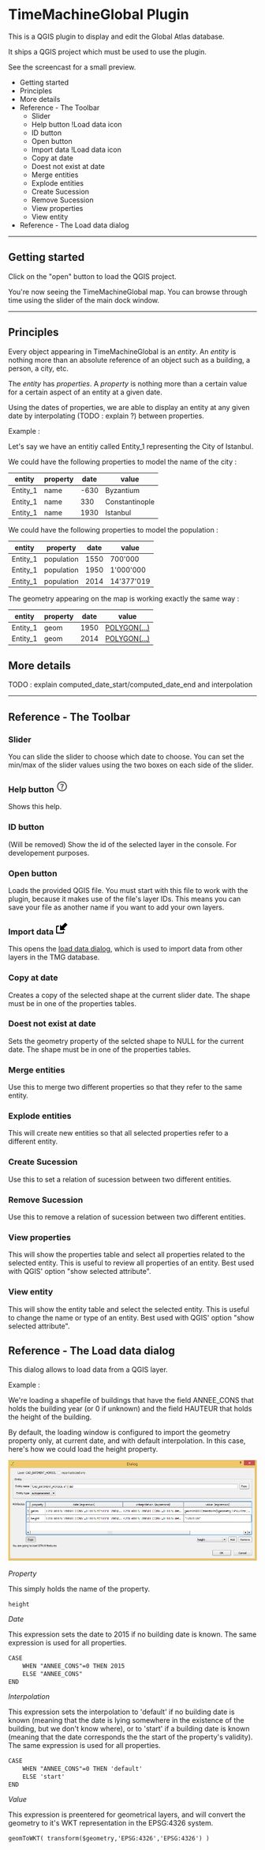# TimeMachineGlobal Plugin

This is a QGIS plugin to display and edit the Global Atlas database.

It ships a QGIS project which must be used to use the plugin.

See the screencast for a small preview.

<!-- MarkdownTOC depth=3 -->

- Getting started
- Principles
- More details
- Reference - The Toolbar
    - Slider
    - Help button !Load data icon
    - ID button
    - Open button
    - Import data !Load data icon
    - Copy at date
    - Doest not exist at date
    - Merge entities
    - Explode entities
    - Create Sucession
    - Remove Sucession
    - View properties
    - View entity
- Reference - The Load data dialog

<!-- /MarkdownTOC -->

---------

## Getting started

Click on the "open" button to load the QGIS project.

You're now seeing the TimeMachineGlobal map. You can browse through time using the slider of the main dock window.

---------

## Principles

Every object appearing in TimeMachineGlobal is an *entity*. An *entity* is nothing more than an absolute reference of an object such as a building, a person, a city, etc.

The *entity* has *properties*. A *property* is nothing more than a certain value for a certain aspect of an entity at a given date.

Using the dates of properties, we are able to display an entity at any given date by interpolating (TODO : explain ?) between properties.

Example :

Let's say we have an entitiy called Entity_1 representing the City of Istanbul.

We could have the following properties to model the name of the city :

| entity   | property  | date  | value          |
| ---------|-----------|-------|----------------|
| Entity_1 | name      | -630  | Byzantium      |
| Entity_1 | name      | 330   | Constantinople |
| Entity_1 | name      | 1930  | Istanbul       |


We could have the following properties to model the population :

| entity   | property   | date | value      |
| ---------|-----------|-------|------------|
| Entity_1 | population | 1550 | 700'000    |
| Entity_1 | population | 1950 | 1'000'000  |
| Entity_1 | population | 2014 | 14'377'019 |

The geometry appearing on the map is working exactly the same way :

| entity   | property | date | value             |
| ---------|----------|------|-------------------|
| Entity_1 | geom     | 1950 | [POLYGON(...)][1] |
| Entity_1 | geom     | 2014 | [POLYGON(...)][1] |

[1]: http://en.wikipedia.org/wiki/Well-known_text  "Description of WKT format"

## More details

TODO : explain computed_date_start/computed_date_end and interpolation



---------

## Reference - The Toolbar

### Slider

You can slide the slider to choose which date to choose. You can set the min/max of the slider values using the two boxes on each side of the slider.

### Help button ![Load data icon](images/icon_help.png) 

Shows this help.

### ID button

(Will be removed) Show the id of the selected layer in the console. For developement purposes.

### Open button

Loads the provided QGIS file. You must start with this file to work with the plugin, because it makes use of the file's layer IDs. This means you can save your file as another name if you want to add your own layers.

### Import data ![Load data icon](images/icon_import.png) 

This opens the [load data dialog](#load_data_dialog), which is used to import data from other layers in the TMG database.

### Copy at date

Creates a copy of the selected shape at the current slider date. The shape must be in one of the properties tables.

### Doest not exist at date

Sets the geometry property of the selcted shape to NULL for the current date. The shape must be in one of the properties tables.

### Merge entities

Use this to merge two different properties so that they refer to the same entity.

### Explode entities

This will create new entities so that all selected properties refer to a different entity.


### Create Sucession

Use this to set a relation of sucession between two different entities.

### Remove Sucession

Use this to remove a relation of sucession between two different entities.

### View properties

This will show the properties table and select all properties related to the selected entity. This is useful to review all properties of an entity. Best used with QGIS' option "show selected attribute".

### View entity

This will show the entity table and select the selected entity. This is useful to change the name or type of an entity. Best used with QGIS' option "show selected attribute".



## Reference - The Load data dialog

This dialog allows to load data from a QGIS layer.

Example :

We're loading a shapefile of buildings that have the field ANNEE_CONS that holds the building year (or 0 if unknown) and the field HAUTEUR that holds the height of the building.

By default, the loading window is configured to import the geometry property only, at current date, and with default interpolation.
In this case, here's how we could load the height property.

![Load dialog screenshot](images/help_load_screenshot.png) 

*Property* 

This simply holds the name of the property.

```
height
```


*Date*

This expression sets the date to 2015 if no building date is known. The same expression is used for all properties.

```
CASE
    WHEN "ANNEE_CONS"=0 THEN 2015
    ELSE "ANNEE_CONS"
END 
```


*Interpolation*

This expression sets the interpolation to 'default' if no building date is known (meaning that the date is lying somewhere in the existence of the building, but we don't know where), or to 'start' if a building date is known (meaning that the date corresponds the the start of the property's validity).  The same expression is used for all properties.

```
CASE
    WHEN "ANNEE_CONS"=0 THEN 'default'
    ELSE 'start'
END 
```


*Value*

This expression is preentered for geometrical layers, and will convert the geometry to it's WKT representation in the EPSG:4326 system.

```
geomToWKT( transform($geometry,'EPSG:4326','EPSG:4326') )
```

